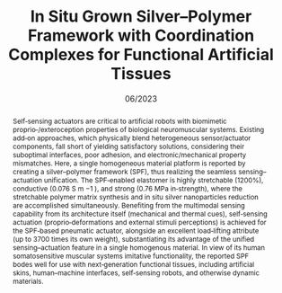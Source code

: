 ---
title: In Situ Grown Silver–Polymer Framework with Coordination Complexes for Functional Artificial Tissues
authors:
- Songlin Zhang
- Yibing Deng
- Alberto Libanori
- Yihao Zhou
- Jiachen Yang
- Trinny Tat
- Lin Yang
- Wanxin Sun
- Peng Zheng
- You‐Liang Zhu
- Jun Chen
- Swee Ching Tan
date: '06/2023'
doi: 10.1002/adma.202207916
publish_types: 期刊文章
publication: Advanced Materials
publication_short: Advanced Materials
abstract:                             Self‐sensing actuators are critical to artificial robots  with biomimetic proprio‐/exteroception properties of biological  neuromuscular systems. Existing add‐on approaches, which physically  blend heterogeneous sensor/actuator components, fall short of yielding  satisfactory solutions, considering their suboptimal interfaces, poor  adhesion, and electronic/mechanical property mismatches. Here, a single  homogeneous material platform is reported by creating a silver–polymer  framework (SPF), thus realizing the seamless sensing–actuation  unification. The SPF‐enabled elastomer is highly stretchable (1200%),  conductive (0.076 S m               −1               ), and strong (0.76 MPa in‐strength), where the  stretchable polymer matrix synthesis and in situ silver nanoparticles  reduction are accomplished simultaneously. Benefiting from the  multimodal sensing capability from its architecture itself (mechanical  and thermal cues), self‐sensing actuation (proprio‐deformations and  external stimuli perceptions) is achieved for the SPF‐based pneumatic  actuator, alongside an excellent load‐lifting attribute (up to 3700  times its own weight), substantiating its advantage of the unified  sensing–actuation feature in a single homogenous material. In view of  its human somatosensitive muscular systems imitative functionality, the  reported SPF bodes well for use with next‐generation functional tissues,  including artificial skins, human–machine interfaces, self‐sensing  robots, and otherwise dynamic materials.
url_pdf: https://onlinelibrary.wiley.com/doi/10.1002/adma.202207916
---